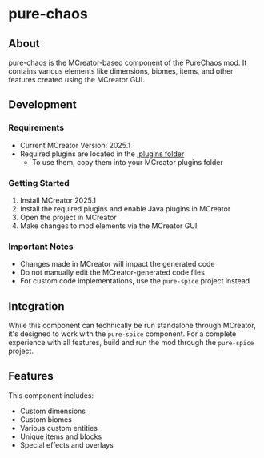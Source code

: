 # pure-chaos

## About

pure-chaos is the MCreator-based component of the PureChaos mod. It contains various elements like dimensions, biomes, items, and other features created using the MCreator GUI.

## Development

### Requirements

- Current MCreator Version: 2025.1
- Required plugins are located in the [.plugins folder](https://github.com/Aflkonstukt-Studio/PureChaos/tree/master/pure-chaos/.plugins)
  - To use them, copy them into your MCreator plugins folder

### Getting Started

1. Install MCreator 2025.1
2. Install the required plugins and enable Java plugins in MCreator
3. Open the project in MCreator
4. Make changes to mod elements via the MCreator GUI

### Important Notes

- Changes made in MCreator will impact the generated code
- Do not manually edit the MCreator-generated code files
- For custom code implementations, use the `pure-spice` project instead

## Integration

While this component can technically be run standalone through MCreator, it's designed to work with the `pure-spice` component. For a complete experience with all features, build and run the mod through the `pure-spice` project.

## Features

This component includes:
- Custom dimensions
- Custom biomes
- Various custom entities
- Unique items and blocks
- Special effects and overlays

